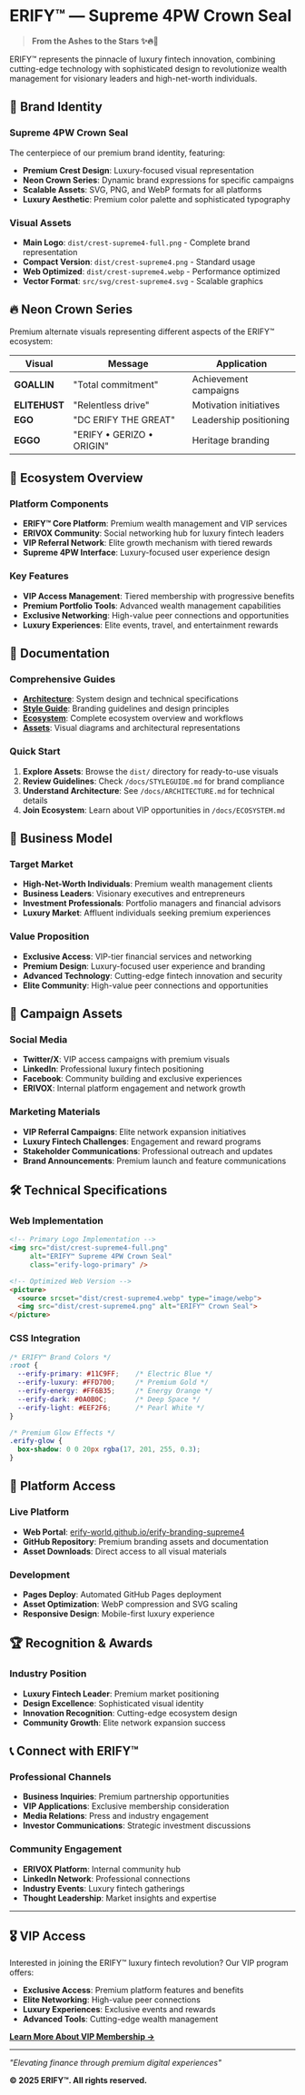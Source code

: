 # ERIFY™ — Supreme 4PW Crown Seal

> **From the Ashes to the Stars ✨🔥💎**

ERIFY™ represents the pinnacle of luxury fintech innovation, combining cutting-edge technology with sophisticated design to revolutionize wealth management for visionary leaders and high-net-worth individuals.

## 🌟 Brand Identity

### Supreme 4PW Crown Seal
The centerpiece of our premium brand identity, featuring:
- **Premium Crest Design**: Luxury-focused visual representation
- **Neon Crown Series**: Dynamic brand expressions for specific campaigns
- **Scalable Assets**: SVG, PNG, and WebP formats for all platforms
- **Luxury Aesthetic**: Premium color palette and sophisticated typography

### Visual Assets
- **Main Logo**: `dist/crest-supreme4-full.png` - Complete brand representation
- **Compact Version**: `dist/crest-supreme4.png` - Standard usage
- **Web Optimized**: `dist/crest-supreme4.webp` - Performance optimized
- **Vector Format**: `src/svg/crest-supreme4.svg` - Scalable graphics

## 🔥 Neon Crown Series

Premium alternate visuals representing different aspects of the ERIFY™ ecosystem:

| Visual | Message | Application |
|--------|---------|-------------|
| **GOALLIN** | "Total commitment" | Achievement campaigns |
| **ELITEHUST** | "Relentless drive" | Motivation initiatives |
| **EGO** | "DC ERIFY THE GREAT" | Leadership positioning |
| **EGGO** | "ERIFY • GERIZO • ORIGIN" | Heritage branding |

## 💎 Ecosystem Overview

### Platform Components
- **ERIFY™ Core Platform**: Premium wealth management and VIP services
- **ERIVOX Community**: Social networking hub for luxury fintech leaders
- **VIP Referral Network**: Elite growth mechanism with tiered rewards
- **Supreme 4PW Interface**: Luxury-focused user experience design

### Key Features
- **VIP Access Management**: Tiered membership with progressive benefits
- **Premium Portfolio Tools**: Advanced wealth management capabilities
- **Exclusive Networking**: High-value peer connections and opportunities
- **Luxury Experiences**: Elite events, travel, and entertainment rewards

## 🚀 Documentation

### Comprehensive Guides
- **[Architecture](/docs/ARCHITECTURE.md)**: System design and technical specifications
- **[Style Guide](/docs/STYLEGUIDE.md)**: Branding guidelines and design principles
- **[Ecosystem](/docs/ECOSYSTEM.md)**: Complete ecosystem overview and workflows
- **[Assets](/docs/assets/)**: Visual diagrams and architectural representations

### Quick Start
1. **Explore Assets**: Browse the `dist/` directory for ready-to-use visuals
2. **Review Guidelines**: Check `/docs/STYLEGUIDE.md` for brand compliance
3. **Understand Architecture**: See `/docs/ARCHITECTURE.md` for technical details
4. **Join Ecosystem**: Learn about VIP opportunities in `/docs/ECOSYSTEM.md`

## 💼 Business Model

### Target Market
- **High-Net-Worth Individuals**: Premium wealth management clients
- **Business Leaders**: Visionary executives and entrepreneurs
- **Investment Professionals**: Portfolio managers and financial advisors
- **Luxury Market**: Affluent individuals seeking premium experiences

### Value Proposition
- **Exclusive Access**: VIP-tier financial services and networking
- **Premium Design**: Luxury-focused user experience and branding
- **Advanced Technology**: Cutting-edge fintech innovation and security
- **Elite Community**: High-value peer connections and opportunities

## 🎯 Campaign Assets

### Social Media
- **Twitter/X**: VIP access campaigns with premium visuals
- **LinkedIn**: Professional luxury fintech positioning
- **Facebook**: Community building and exclusive experiences
- **ERIVOX**: Internal platform engagement and network growth

### Marketing Materials
- **VIP Referral Campaigns**: Elite network expansion initiatives
- **Luxury Fintech Challenges**: Engagement and reward programs
- **Stakeholder Communications**: Professional outreach and updates
- **Brand Announcements**: Premium launch and feature communications

## 🛠️ Technical Specifications

### Web Implementation
```html
<!-- Primary Logo Implementation -->
<img src="dist/crest-supreme4-full.png" 
     alt="ERIFY™ Supreme 4PW Crown Seal" 
     class="erify-logo-primary" />

<!-- Optimized Web Version -->
<picture>
  <source srcset="dist/crest-supreme4.webp" type="image/webp">
  <img src="dist/crest-supreme4.png" alt="ERIFY™ Crown Seal">
</picture>
```

### CSS Integration
```css
/* ERIFY™ Brand Colors */
:root {
  --erify-primary: #11C9FF;    /* Electric Blue */
  --erify-luxury: #FFD700;     /* Premium Gold */
  --erify-energy: #FF6B35;     /* Energy Orange */
  --erify-dark: #0A0B0C;       /* Deep Space */
  --erify-light: #EEF2F6;      /* Pearl White */
}

/* Premium Glow Effects */
.erify-glow {
  box-shadow: 0 0 20px rgba(17, 201, 255, 0.3);
}
```

## 📱 Platform Access

### Live Platform
- **Web Portal**: [erify-world.github.io/erify-branding-supreme4](https://erify-world.github.io/erify-branding-supreme4/)
- **GitHub Repository**: Premium branding assets and documentation
- **Asset Downloads**: Direct access to all visual materials

### Development
- **Pages Deploy**: Automated GitHub Pages deployment
- **Asset Optimization**: WebP compression and SVG scaling
- **Responsive Design**: Mobile-first luxury experience

## 🏆 Recognition & Awards

### Industry Position
- **Luxury Fintech Leader**: Premium market positioning
- **Design Excellence**: Sophisticated visual identity
- **Innovation Recognition**: Cutting-edge ecosystem design
- **Community Growth**: Elite network expansion success

## 📞 Connect with ERIFY™

### Professional Channels
- **Business Inquiries**: Premium partnership opportunities
- **VIP Applications**: Exclusive membership consideration
- **Media Relations**: Press and industry engagement
- **Investor Communications**: Strategic investment discussions

### Community Engagement
- **ERIVOX Platform**: Internal community hub
- **LinkedIn Network**: Professional connections
- **Industry Events**: Luxury fintech gatherings
- **Thought Leadership**: Market insights and expertise

---

## 🎖️ VIP Access

Interested in joining the ERIFY™ luxury fintech revolution? Our VIP program offers:

- **Exclusive Access**: Premium platform features and benefits
- **Elite Networking**: High-value peer connections
- **Luxury Experiences**: Exclusive events and rewards
- **Advanced Tools**: Cutting-edge wealth management

**[Learn More About VIP Membership →](/docs/ECOSYSTEM.md#vip-referral-network)**

---

*"Elevating finance through premium digital experiences"*

**© 2025 ERIFY™. All rights reserved.**